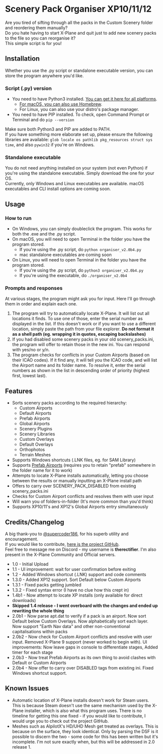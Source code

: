 # Scenery Pack Organiser XP10/11/12

Are you tired of sifting through all the packs in the Custom Scenery folder and reordering them manually?\
Do you hate having to start X-Plane and quit just to add new scenery packs to the file so you can reorganise it?\
This simple script is for you!


## Installation
Whether you use the .py script or standalone executable version, you can store the program anywhere you'd like.
### Script (.py) version
- You need to have Python3 installed. [You can get it here for all platforms](https://www.python.org/downloads/).
    - [For macOS, you can also use Homebrew](https://docs.python-guide.org/starting/install3/osx/).
    - For Linux, you can also use your distro's package manager.
- You need to have PIP installed. To check, open Command Prompt or Terminal and do `pip --version`

Make sure both Python3 and PIP are added to PATH.\
If you have something more elaborate set up, please ensure the following libraries are available: `glob locale os pathlib pkg_resources struct sys time`, and also `pywin32` if you're on Windows.
### Standalone executable
You do not need anything installed on your system (not even Python) if you're using the standalone executable. Simply download the one for your OS.\
Currently, only Windows and Linux executables are available. macOS executables and CLI install options are coming soon.


## Usage
### How to run
- On Windows, you can simply doubleclick the program. This works for both the .exe and the .py script.
- On macOS, you will need to open Terminal in the folder you have the program stored. 
    - If you're using the .py script, do `python organiser_v2.0b4.py`
    - mac standalone executables are coming soon
- On Linux, you will need to open Terminal in the folder you have the program stored.
    - If you're using the .py script, do `python3 organiser_v2.0b4.py`
    - If you're using the executable, do `./organiser_v2.0b4`
### Prompts and responses
At various stages, the program might ask you for input. Here I'll go through them in order and explain each one.
1. The program will try to automatically locate X-Plane. It will list out all locations it finds. To use one of those, enter the serial number as displayed in the list. If this doesn't work or if you want to use a different location, simply paste the path from your file explorer. **Do not format it as a shell path (eg. wrapping it in quotes, escaping backslashes)**
2. If you had disabled some scenery packs in your old scenery_packs.ini, the program will offer to retain those in the new ini. You can respond with yes/no or y/n.
3. The program checks for conflicts in your Custom Airports (based on their ICAO codes). If it find any, it will tell you the ICAO code, and will list the Airport name and its folder name. To resolve it, enter the serial numbers as shown in the list in descending order of priority (highest first, lowest last).


## Features
- Sorts scenery packs according to the required hierarchy:
    - Custom Airports
    - Default Airports
    - Prefab Airports
    - Global Airports
    - Scenery Plugins
    - Scenery Libraries
    - Custom Overlays
    - Default Overlays
    - Orthophotos
    - Terrain Meshes
- Supports Windows shortcuts (.LNK files, eg. for SAM Library)
- Supports [Prefab Airports](https://forums.x-plane.org/index.php?/files/file/27582-prefab-scenery-for-25000-airports/) (requires you to retain "prefab" somewhere in the folder name for it to work)
- Attempts to locate X-Plane installs automatically, letting you choose between the results or manually inputting an X-Plane install path
- Offers to carry over SCENERY_PACK_DISABLED from existing scenery_packs.ini
- Checks for Custom Airport conflicts and resolves them with user input
- Will warn you of folders-in-folder (It's more common than you'd think)
- Supports XP10/11's and XP12's Global Airports entry simultaneously


## Credits/Changelog
A big thank-you to [@supercoder186](https://github.com/supercoder186/), for his superb utility and encouragement.\
If you would like to contribute, [here is the project GitHub](https://github.com/therectifier/SceneryPacksOrganiser/).\
Feel free to message me on Discord - my username is **therectifier**. I'm also present in the X-Plane Community and Official servers.

- 1.0 - Initial Upload
- 1.1 - UI improvement: wait for user confirmation before exiting
- 1.2 - Added Windows shortcut (.LNK) support and code comments
- 1.3.0 - Added XP12 support. Sort Default below Custom Airports
- 1.3.1 - Fixed packs getting jumbled
- 1.3.2 - Fixed syntax error (I have no clue how this crept in)
- 1.4b1 - Now attempt to locate XP installs (only available for direct downloads)
- **Skipped 1.4 release - I went overboard with the changes and ended up rewriting the whole thing**
- 2.0b1 - Now parse apt.dat to verify if a pack is an airport. Now sort Default below Custom Overlays. Now alphabetically sort each layer. Now support "Earth Nav data" and other non-conventional capitalisations within packs
- 2.0b2 - Now check for Custom Airport conflicts and resolve with user input. Removed X-Plane 9 support (never worked to begin with). UI improvements: Now leave gaps in console to differentiate stages, Added timer for each stage
- 2.0b3 - Now treat Prefab Airports as its own thing to avoid clashes with Default or Custom Airports
- 2.0b4 - Now offer to carry over DISABLED tags from existing ini. Fixed Windows shortcut support. 


## Known Issues
- Automatic location of X-Plane installs doesn't work for Steam users. This is because Steam doesn't use the same mechanism used by the X-Plane installer, which is also what this program uses. There is no timeline for getting this one fixed - if you would like to contribute, I would urge you to check out the project GitHub.
- Meshes such as AlpilotX's HD/UHD Mesh get treated as overlays. This is because on the surface, they look identical. Only by parsing the DSF is it possible to discern the two - some code for this has been written but it's incomplete. I'm not sure exactly when, but this will be addressed in 2.0 release 1.
